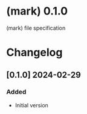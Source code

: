 # (mark) 0.1.0

(mark) file specification

# Changelog

## [0.1.0] 2024-02-29

### Added

* Initial version
